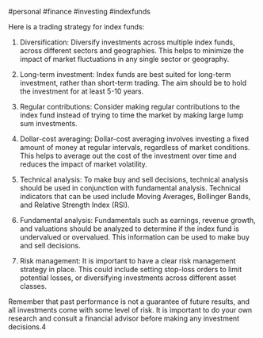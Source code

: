#personal #finance #investing #indexfunds

Here is a trading strategy for index funds:

1.  Diversification: Diversify investments across multiple index funds, across different sectors and geographies. This helps to minimize the impact of market fluctuations in any single sector or geography.
    
2.  Long-term investment: Index funds are best suited for long-term investment, rather than short-term trading. The aim should be to hold the investment for at least 5-10 years.
    
3.  Regular contributions: Consider making regular contributions to the index fund instead of trying to time the market by making large lump sum investments.
    
4.  Dollar-cost averaging: Dollar-cost averaging involves investing a fixed amount of money at regular intervals, regardless of market conditions. This helps to average out the cost of the investment over time and reduces the impact of market volatility.
    
5.  Technical analysis: To make buy and sell decisions, technical analysis should be used in conjunction with fundamental analysis. Technical indicators that can be used include Moving Averages, Bollinger Bands, and Relative Strength Index (RSI).
    
6.  Fundamental analysis: Fundamentals such as earnings, revenue growth, and valuations should be analyzed to determine if the index fund is undervalued or overvalued. This information can be used to make buy and sell decisions.
    
7.  Risk management: It is important to have a clear risk management strategy in place. This could include setting stop-loss orders to limit potential losses, or diversifying investments across different asset classes.
    

Remember that past performance is not a guarantee of future results, and all investments come with some level of risk. It is important to do your own research and consult a financial advisor before making any investment decisions.4
